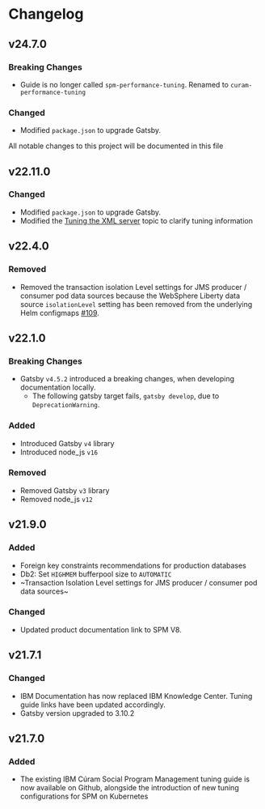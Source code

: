 # Changelog

## v24.7.0

### Breaking Changes

* Guide is no longer called `spm-performance-tuning`. Renamed to `curam-performance-tuning`

### Changed

* Modified `package.json` to upgrade Gatsby.

All notable changes to this project will be documented in this file

## v22.11.0

### Changed

* Modified `package.json` to upgrade Gatsby.
* Modified the [Tuning the XML server](https://merative.github.io/spm-performance-tuning/common_task/xmlservertuning) topic to clarify tuning information 

## v22.4.0

### Removed

* Removed the transaction isolation Level settings for JMS producer / consumer pod data sources because the WebSphere Liberty data source `isolationLevel` setting has been removed from the underlying Helm configmaps [#109](https://github.com/merative/spm-kubernetes/issues/109).

## v22.1.0

### Breaking Changes

* Gatsby `v4.5.2` introduced a breaking changes, when developing documentation locally.
  * The following gatsby target fails, `gatsby develop`, due to `DeprecationWarning`.

### Added

* Introduced Gatsby `v4` library
* Introduced node_js `v16`

### Removed

* Removed Gatsby `v3` library
* Removed node_js `v12`

## v21.9.0

### Added

* Foreign key constraints recommendations for production databases
* Db2: Set `HIGHMEM` bufferpool size to `AUTOMATIC`
* ~Transaction Isolation Level settings for JMS producer / consumer pod data sources~

### Changed

* Updated product documentation link to SPM V8.

## v21.7.1

### Changed

* IBM Documentation has now replaced IBM Knowledge Center. Tuning guide links have been updated accordingly.
* Gatsby version upgraded to 3.10.2

## v21.7.0

### Added

* The existing IBM Cúram Social Program Management tuning guide is now available on Github, alongside the introduction of new tuning configurations for SPM on Kubernetes

